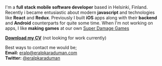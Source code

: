 I'm a **full stack mobile software developer** based in Helsinki, Finland.
Recently i became entusiastic about modern **javascript** and technologies like **React** and **Redux**. Previously I built **iOS** apps along with their **backend** and **Android** counterparts for quite some time.
When I'm not working on apps, I like **making games** at our own [Super Damage Games](http://superdamage.com)

**[Download my CV](http://goo.gl/zau5pb)** (not looking for work currently)

Best ways to contact me would be;  
**Email:** [eralp@eralpkaraduman.com](mailto:eralp@eralpkaraduman.com)  
**Twitter:** [@eralpkaraduman](http://twitter.com/eralpkaraduman)  
